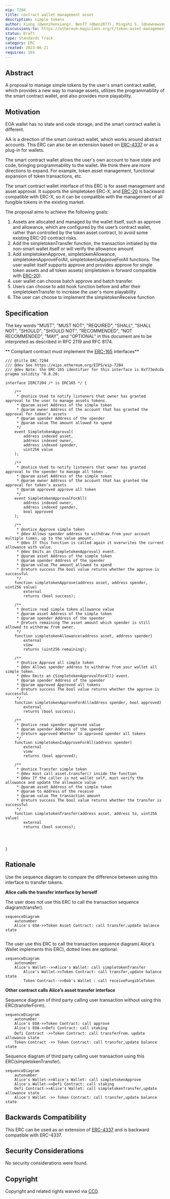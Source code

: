 ```yaml
---
eip: 7204
title: contract wallet management asset
description: simple tokens
author: Xiang (@wenzhenxiang), Ben77 (@ben2077), Mingshi S. (@newnewsms)
discussions-to: https://ethereum-magicians.org/t/token-asset-management-interface-with-smart-contract-wallet/14759
status: Draft
type: Standards Track
category: ERC
created: 2023-06-21
requires: 165
---
```


## Abstract

A proposal to manage simple tokens by the user's smart contract wallet, which provides a new way to manage assets, utilizes the programmability of the smart contract wallet, and also provides more playability.

## Motivation

EOA wallet has no state and code storage, and the smart contract wallet is different.

AA is a direction of the smart contract wallet, which works around abstract accounts. This ERC can also be an extension based on [ERC-4337](./eip-4337.md) or as a plug-in for wallets.

The smart contract wallet allows the user's own account to have state and code, bringing programmability to the wallet. We think there are more directions to expand. For example, token asset management, functional expansion of token transactions, etc.

The smart contract wallet interface of this ERC is for asset management and asset approval. It supports the simpletoken ERC-X, and [ERC-20](./eip-20.md) is backward compatible with ERC-X, so it can be compatible with the management of all fungible tokens in the existing market.

The proposal aims to achieve the following goals:

1. Assets are allocated and managed by the wallet itself, such as approve and allowance, which are configured by the user’s contract wallet, rather than controlled by the token asset contract, to avoid some existing ERC-20 contract risks.
2. Add the simpletokenTransfer function, the transaction initiated by the non-smart wallet itself or  will verify the allowance amount
3. Add simpletokenApprove, simpletokenAllowance, simpletokenApproveForAll, simpletokenIsApproveForAll functions. The user wallet itself supports approve and provides approve 
 for single token assets and all token assets( simpletoken is forward compatible with [ERC-20](./eip-20.md)).
4. user wallet can choose batch approve and batch transfer. 
5. Users can choose to add hook function before and after their simpletokenTransfer to increase the user's more playability
6. The user can choose to implement the simpletokenReceive function


## Specification

The key words "MUST", "MUST NOT", "REQUIRED", "SHALL", "SHALL NOT", "SHOULD", "SHOULD NOT", "RECOMMENDED", "NOT RECOMMENDED", "MAY", and "OPTIONAL" in this document are to be interpreted as described in RFC 2119 and RFC 8174.

** Compliant contract must implement the [ERC-165](./erc-165) interfaces**

```solidity
/// @title ERC-7204 
/// @dev See https://eips.ethereum.org/EIPS/eip-7204
/// @dev Note: the ERC-165 identifier for this interface is 0xf73edcda
pragma solidity ^0.8.20;

interface IERC7204 /* is ERC165 */ {

    /**
     * @notice Used to notify listeners that owner has granted approval to the user to manage assets tokens.
     * @param asset Address of the simple token
     * @param owner Address of the account that has granted the approval for token‘s assets
     * @param spender Address of the spender
     * @param value The amount allowed to spend
     */
    event SimpletokenApproval(
        address indexed asset,
        address indexed owner, 
        address indexed spender, 
        uint256 value
    );

    /**
     * @notice Used to notify listeners that owner has granted approval to the spender to manage all token .
     * @param asset Address of the simple token
     * @param owner Address of the account that has granted the approval for token‘s assets
     * @param approved approve all token
     */
    event SimpletokenApprovalForAll(
        address indexed owner, 
        address indexed spender,
        bool approved
    );

    /**
     * @notice Approve simple token
     * @dev Allows spender address to withdraw from your account multiple times, up to the value amount.
     * @dev If this function is called again it overwrites the current allowance with value.
     * @dev Emits an {SimpletokenApproval} event.
     * @param asset Address of the simple token
     * @param spender Address of the spender
     * @param value The amount allowed to spend
     * @return success The bool value returns whether the approve is successful
     */
    function simpletokenApprove(address asset, address spender, uint256 value) 
        external 
        returns (bool success);

    /**
     * @notice read simple token allowance value
     * @param asset Address of the simple token
     * @param spender Address of the spender
     * @return remaining The asset amount which spender is still allowed to withdraw from owner.
     */
    function simpletokenAllowance(address asset, address spender) 
        external
        view
        returns (uint256 remaining);

    /**
     * @notice Approve all simple token
     * @dev Allows spender address to withdraw from your wallet all simple token.
     * @dev Emits an {SimpletokenApprovalForAll} event.
     * @param spender Address of the spender
     * @param approved Approved all tokens
     * @return success The bool value returns whether the approve is successful
     */
    function simpletokenApproveForAll(address spender, bool approved) 
        external 
        returns (bool success);

    /**
     * @notice read spender approved value
     * @param spender Address of the spender
     * @return approved Whether to approved spender all tokens
     */
    function simpletokenIsApproveForAll(address spender) 
        external
        view
        returns (bool approved);

    /**
     * @notice Transfer simple token
     * @dev must call asset.transfer() inside the function
     * @dev If the caller is not wallet self, must verify the allowance and update the allowance value
     * @param asset Address of the simple token
     * @param to Address of the receive
     * @param value The transaction amount
     * @return success The bool value returns whether the transfer is successful
     */
    function simpletokenTransfer(address asset, address to, uint256 value) 
        external 
        returns (bool success); 

    


}
```


## Rationale

Use the sequence diagram to compare the difference between using this interface to transfer tokens.

**Alice calls the transfer interface by herself**

The user does not use this ERC to call the transaction sequence diagram(transfer).

```mermaid
sequenceDiagram
    autonumber
    Alice's EOA->>Token Asset Contract: call transfer,update balance state
 
```

The user use this ERC to call the transaction sequence diagram( Alice's Wallet implements this ERC), dotted lines are optional.

```mermaid
sequenceDiagram
    autonumber
    Alice's Wallet-->>Alice's Wallet: call simpletokenTransfer
		Alice's Wallet->>Token Contract: call transfer,update balance state
		Token Contract-->>Bob's Wallet : call receiveFungibleToken

```

**Other contract calls Alice’s asset transfer interface**

Sequence diagram of third party calling user transaction without using this ERC(transferForm).

```mermaid
sequenceDiagram
    autonumber
    Alice's EOA->>Token Contract: call approve
    Alice's EOA->>Defi Contract: call staking
    Defi Contract ->>Token Contract: call transferFrom，update allowance state
  	Token Contract ->> Token Contract: call transfer,update balance state
```

Sequence diagram of third party calling user transaction using this ERC(simpletokenTransfer).

```mermaid
sequenceDiagram
    autonumber
    Alice's Wallet->>Alice's Wallet: call simpletokenApprove
    Alice's Wallet->>Defi Contract: call staking
    Defi Contract->>Alice's Wallet: call simpletokenTransfer,update allowance state
  	Alice's Wallet ->> Token Contract: call transfer,update balance state
```



## Backwards Compatibility

This ERC can be used as an extension of [ERC-4337](./erc-4337.md) and is backward compatible with ERC-4337.



## Security Considerations

No security considerations were found.

## Copyright

Copyright and related rights waived via [CC0](../LICENSE.md).
